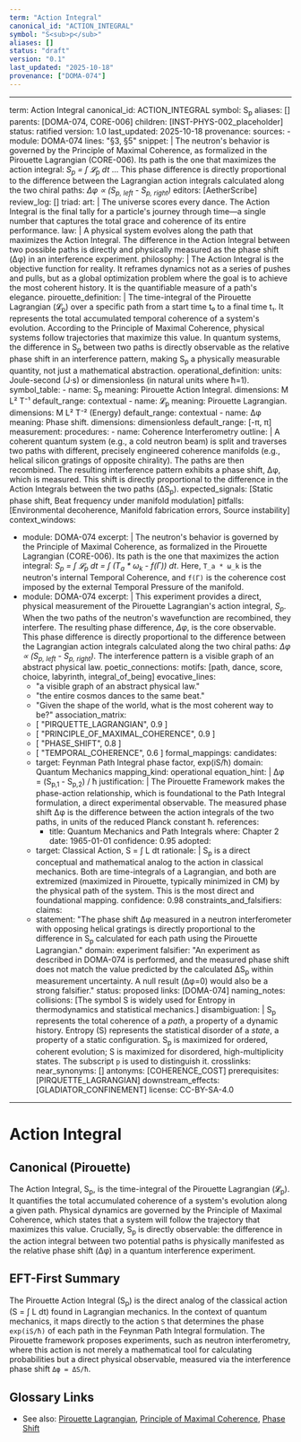 ```yaml
---
term: "Action Integral"
canonical_id: "ACTION_INTEGRAL"
symbol: "S<sub>p</sub>"
aliases: []
status: "draft"
version: "0.1"
last_updated: "2025-10-18"
provenance: ["DOMA-074"]
---
```


---
term: Action Integral
canonical_id: ACTION_INTEGRAL
symbol: S<sub>p</sub>
aliases: []
parents: [DOMA-074, CORE-006]
children: [INST-PHYS-002_placeholder]
status: ratified
version: 1.0
last_updated: 2025-10-18
provenance:
  sources:
    - module: DOMA-074
      lines: "§3, §5"
      snippet: |
        The neutron's behavior is governed by the Principle of Maximal Coherence, as formalized in the Pirouette Lagrangian (CORE-006). Its path is the one that maximizes the action integral: *S<sub>p</sub> = ∫ 𝓛<sub>p</sub> dt* ... This phase difference is directly proportional to the difference between the Lagrangian action integrals calculated along the two chiral paths: *Δφ ∝ (S<sub>p, left</sub> - S<sub>p, right</sub>)*
  editors: [AetherScribe]
  review_log: []
triad:
  art: |
    The universe scores every dance. The Action Integral is the final tally for a particle's journey through time—a single number that captures the total grace and coherence of its entire performance.
  law: |
    A physical system evolves along the path that maximizes the Action Integral. The difference in the Action Integral between two possible paths is directly and physically measured as the phase shift (Δφ) in an interference experiment.
  philosophy: |
    The Action Integral is the objective function for reality. It reframes dynamics not as a series of pushes and pulls, but as a global optimization problem where the goal is to achieve the most coherent history. It is the quantifiable measure of a path's elegance.
pirouette_definition: |
  The time-integral of the Pirouette Lagrangian (𝓛<sub>p</sub>) over a specific path from a start time t₀ to a final time t₁. It represents the total accumulated temporal coherence of a system's evolution. According to the Principle of Maximal Coherence, physical systems follow trajectories that maximize this value. In quantum systems, the difference in S<sub>p</sub> between two paths is directly observable as the relative phase shift in an interference pattern, making S<sub>p</sub> a physically measurable quantity, not just a mathematical abstraction.
operational_definition:
  units: Joule-second (J·s) or dimensionless (in natural units where ħ=1).
  symbol_table:
    - name: S<sub>p</sub>
      meaning: Pirouette Action Integral.
      dimensions: M L² T⁻¹
      default_range: contextual
    - name: 𝓛<sub>p</sub>
      meaning: Pirouette Lagrangian.
      dimensions: M L² T⁻² (Energy)
      default_range: contextual
    - name: Δφ
      meaning: Phase shift.
      dimensions: dimensionless
      default_range: [-π, π]
  measurement:
    procedures:
      - name: Coherence Interferometry
        outline: |
          A coherent quantum system (e.g., a cold neutron beam) is split and traverses two paths with different, precisely engineered coherence manifolds (e.g., helical silicon gratings of opposite chirality). The paths are then recombined. The resulting interference pattern exhibits a phase shift, Δφ, which is measured. This shift is directly proportional to the difference in the Action Integrals between the two paths (ΔS<sub>p</sub>).
        expected_signals: [Static phase shift, Beat frequency under manifold modulation]
        pitfalls: [Environmental decoherence, Manifold fabrication errors, Source instability]
context_windows:
  - module: DOMA-074
    excerpt: |
      The neutron's behavior is governed by the Principle of Maximal Coherence, as formalized in the Pirouette Lagrangian (CORE-006). Its path is the one that maximizes the action integral: *S<sub>p</sub> = ∫ 𝓛<sub>p</sub> dt = ∫ (T<sub>a</sub> * ω<sub>k</sub> - f(Γ)) dt*. Here, `T_a * ω_k` is the neutron's internal Temporal Coherence, and `f(Γ)` is the coherence cost imposed by the external Temporal Pressure of the manifold.
  - module: DOMA-074
    excerpt: |
      This experiment provides a direct, physical measurement of the Pirouette Lagrangian's action integral, *S<sub>p</sub>*. When the two paths of the neutron's wavefunction are recombined, they interfere. The resulting phase difference, *Δφ*, is the core observable. This phase difference is directly proportional to the difference between the Lagrangian action integrals calculated along the two chiral paths: *Δφ ∝ (S<sub>p, left</sub> - S<sub>p, right</sub>)*. The interference pattern is a visible graph of an abstract physical law.
poetic_connections:
  motifs: [path, dance, score, choice, labyrinth, integral_of_being]
  evocative_lines:
    - "a visible graph of an abstract physical law."
    - "the entire cosmos dances to the same beat."
    - "Given the shape of the world, what is the most coherent way to be?"
  association_matrix:
    - [ "PIRQUETTE_LAGRANGIAN", 0.9 ]
    - [ "PRINCIPLE_OF_MAXIMAL_COHERENCE", 0.9 ]
    - [ "PHASE_SHIFT", 0.8 ]
    - [ "TEMPORAL_COHERENCE", 0.6 ]
formal_mappings:
  candidates:
    - target: Feynman Path Integral phase factor, exp(iS/ħ)
      domain: Quantum Mechanics
      mapping_kind: operational
      equation_hint: |
        Δφ = (S<sub>p,1</sub> - S<sub>p,2</sub>) / ħ
      justification: |
        The Pirouette Framework makes the phase-action relationship, which is foundational to the Path Integral formulation, a direct experimental observable. The measured phase shift Δφ is the difference between the action integrals of the two paths, in units of the reduced Planck constant ħ.
      references:
        - title: Quantum Mechanics and Path Integrals
          where: Chapter 2
          date: 1965-01-01
      confidence: 0.95
  adopted:
    - target: Classical Action, S = ∫ L dt
      rationale: |
        S<sub>p</sub> is a direct conceptual and mathematical analog to the action in classical mechanics. Both are time-integrals of a Lagrangian, and both are extremized (maximized in Pirouette, typically minimized in CM) by the physical path of the system. This is the most direct and foundational mapping.
      confidence: 0.98
constraints_and_falsifiers:
  claims:
    - statement: "The phase shift Δφ measured in a neutron interferometer with opposing helical gratings is directly proportional to the difference in S<sub>p</sub> calculated for each path using the Pirouette Lagrangian."
      domain: experiment
      falsifier: "An experiment as described in DOMA-074 is performed, and the measured phase shift does not match the value predicted by the calculated ΔS<sub>p</sub> within measurement uncertainty. A null result (Δφ=0) would also be a strong falsifier."
      status: proposed
      links: [DOMA-074]
naming_notes:
  collisions: [The symbol S is widely used for Entropy in thermodynamics and statistical mechanics.]
  disambiguation: |
    S<sub>p</sub> represents the total coherence of a *path*, a property of a dynamic history. Entropy (S) represents the statistical disorder of a *state*, a property of a static configuration. S<sub>p</sub> is maximized for ordered, coherent evolution; S is maximized for disordered, high-multiplicity states. The subscript `p` is used to distinguish it.
crosslinks:
  near_synonyms: []
  antonyms: [COHERENCE_COST]
  prerequisites: [PIRQUETTE_LAGRANGIAN]
  downstream_effects: [GLADIATOR_CONFINEMENT]
license: CC-BY-SA-4.0
---

# Action Integral

## Canonical (Pirouette)
The Action Integral, S<sub>p</sub>, is the time-integral of the Pirouette Lagrangian (𝓛<sub>p</sub>). It quantifies the total accumulated coherence of a system's evolution along a given path. Physical dynamics are governed by the Principle of Maximal Coherence, which states that a system will follow the trajectory that maximizes this value. Crucially, S<sub>p</sub> is directly observable: the difference in the action integral between two potential paths is physically manifested as the relative phase shift (Δφ) in a quantum interference experiment.

## EFT-First Summary
The Pirouette Action Integral (S<sub>p</sub>) is the direct analog of the classical action (S = ∫ L dt) found in Lagrangian mechanics. In the context of quantum mechanics, it maps directly to the action `S` that determines the phase `exp(iS/ħ)` of each path in the Feynman Path Integral formulation. The Pirouette framework proposes experiments, such as neutron interferometry, where this action is not merely a mathematical tool for calculating probabilities but a direct physical observable, measured via the interference phase shift `Δφ = ΔS/ħ`.

## Glossary Links
- See also: [Pirouette Lagrangian](PIRQUETTE_LAGRANGIAN), [Principle of Maximal Coherence](PRINCIPLE_OF_MAXIMAL_COHERENCE), [Phase Shift](PHASE_SHIFT)